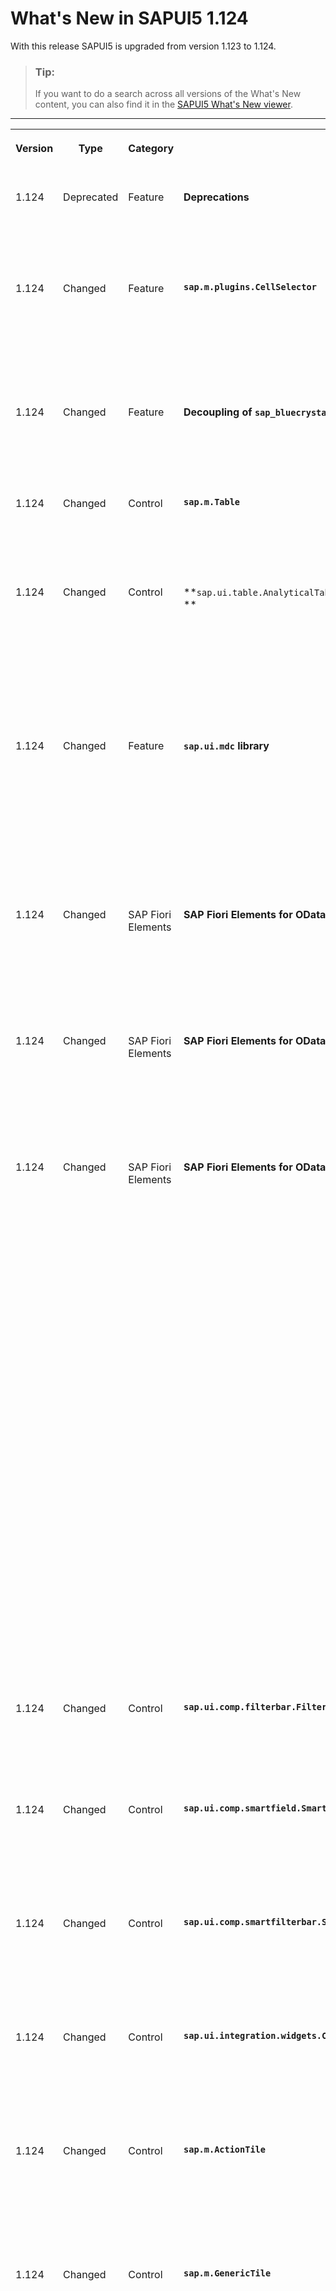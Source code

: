<!-- loio7f77c3f5ccf4497b9746488318e087cc -->

# What's New in SAPUI5 1.124

With this release SAPUI5 is upgraded from version 1.123 to 1.124.

> ### Tip:  
> If you want to do a search across all versions of the What's New content, you can also find it in the [SAPUI5 What's New viewer](https://help.sap.com/whats-new/67f60363b57f4ac0b23efd17fa192d60).

****


<table>
<tr>
<th valign="top">

Version

</th>
<th valign="top">

Type

</th>
<th valign="top">

Category

</th>
<th valign="top">

Title

</th>
<th valign="top">

Description

</th>
<th valign="top">

Action

</th>
<th valign="top">

Available as of

</th>
</tr>
<tr>
<td valign="top">

1.124 

</td>
<td valign="top">

Deprecated 

</td>
<td valign="top">

Feature 

</td>
<td valign="top">

**Deprecations** 

</td>
<td valign="top">

**Deprecations**

There are currently no major deprecations. For a complete list of all deprecations, see [Deprecated APIs](https://ui5.sap.com/#/api/deprecated).

<sub>Deprecated•Feature•Info Only•1.124</sub>

</td>
<td valign="top">

Info Only 

</td>
<td valign="top">

2024-05-16

</td>
</tr>
<tr>
<td valign="top">

1.124 

</td>
<td valign="top">

Changed 

</td>
<td valign="top">

Feature

</td>
<td valign="top">

**`sap.m.plugins.CellSelector`** 

</td>
<td valign="top">

**`sap.m.plugins.CellSelector`**

-   The `sap.m.plugins.CellSelector` plugin is no longer experimental. For more information, see the [API Reference](https://ui5.sap.com/#/api/sap.m.plugins.CellSelector).

-   We have made the `getSelection` function public. For more information, see the [API Reference](https://ui5.sap.com/#/api/sap.m.plugins.CellSelector%23methods/getSelection).


<sub>Changed•Feature•Info Only•1.124</sub>

</td>
<td valign="top">

Info Only 

</td>
<td valign="top">

2024-05-16

</td>
</tr>
<tr>
<td valign="top">

1.124 

</td>
<td valign="top">

Changed 

</td>
<td valign="top">

Feature 

</td>
<td valign="top">

**Decoupling of `sap_bluecrystal` Theme** 

</td>
<td valign="top">

**Decoupling of `sap_bluecrystal` Theme**

The `sap_bluecrystal` theme has now been decoupled from the base theme so that changes of the base theme CSS do not affect the theme any longer.

<sub>Changed•Feature•Info Only•1.124</sub>

</td>
<td valign="top">

Info Only 

</td>
<td valign="top">

2024-05-16

</td>
</tr>
<tr>
<td valign="top">

1.124 

</td>
<td valign="top">

Changed 

</td>
<td valign="top">

Control 

</td>
<td valign="top">

**`sap.m.Table`** 

</td>
<td valign="top">

**`sap.m.Table`**

You can now use `sap.m.plugins.CellSelector` for cell selection in a responsive table. For more information, see the [API Reference](https://ui5.sap.com/#/api/sap.m.plugins.CellSelector) and the [Sample](https://ui5.sap.com/#/entity/sap.m.Table/sample/sap.m.sample.TableSelectCopy).

<sub>Changed•Control•Info Only•1.124</sub>

</td>
<td valign="top">

Info Only 

</td>
<td valign="top">

2024-05-16

</td>
</tr>
<tr>
<td valign="top">

1.124 

</td>
<td valign="top">

Changed 

</td>
<td valign="top">

Control 

</td>
<td valign="top">

**`sap.ui.table.AnalyticalTable`, `sap.ui.table.Table`, `sap.ui.table.TreeTable` ** 

</td>
<td valign="top">

**`sap.ui.table.AnalyticalTable`, `sap.ui.table.Table`, `sap.ui.table.TreeTable` **

We have extended the `MultiSelectionPlugin`: If the number of selected rows is smaller than the set limit of rows, all these rows can be selected at once with a single operation. If there are more rows than the set limit, the first x rows are selected until the limit x has been reached. Now a *Complete* icon is shown to indicate that all rows have been selected. For more information, see the [API Reference](https://ui5.sap.com/#/api/sap.ui.table.plugins.MultiSelectionPlugin%23methods/setLimit) and the [Sample](https://ui5.sap.com/#/entity/sap.ui.table.Table/sample/sap.ui.table.sample.MultiSelectionPlugin).

<sub>Changed•Control•Info Only•1.124</sub>

</td>
<td valign="top">

Info Only 

</td>
<td valign="top">

2024-05-16

</td>
</tr>
<tr>
<td valign="top">

1.124 

</td>
<td valign="top">

Changed 

</td>
<td valign="top">

Feature 

</td>
<td valign="top">

**`sap.ui.mdc` library** 

</td>
<td valign="top">

**`sap.ui.mdc` library**

The library is now no longer experimental. To demonstrate the features of the controls in this library, we have also added more samples in the Demo Kit.

> ### Note:  
> The `Chart` control is still experimental.

For more information, see [sap.ui.mdc](../10_More_About_Controls/sap-ui-mdc-1dd2aa9.md), the [API Reference](https://ui5.sap.com/#/api/sap.ui.mdc), and the [Samples](https://ui5.sap.com/#/entity/sap.ui.mdc). 

<sub>Changed•Feature•Info Only•1.124</sub>

</td>
<td valign="top">

Info Only 

</td>
<td valign="top">

2024-05-16

</td>
</tr>
<tr>
<td valign="top">

1.124 

</td>
<td valign="top">

Changed 

</td>
<td valign="top">

SAP Fiori Elements 

</td>
<td valign="top">

**SAP Fiori Elements for OData V2 and SAP Fiori Elements for OData V4** 

</td>
<td valign="top">

**SAP Fiori Elements for OData V2 and SAP Fiori Elements for OData V4**

The following changes and new features are available for SAP Fiori elements for OData V2 and SAP Fiori elements for OData V4:

-   Responsive tables now support cell-level paste. For more information, see [Copying and Pasting from External Applications to Tables](../06_SAP_Fiori_Elements/copying-and-pasting-from-external-applications-to-tables-f6a8fd2.md).


<sub>Changed•SAP Fiori Elements•Info Only•1.124</sub>

</td>
<td valign="top">

Info Only 

</td>
<td valign="top">

2024-05-16

</td>
</tr>
<tr>
<td valign="top">

1.124 

</td>
<td valign="top">

Changed 

</td>
<td valign="top">

SAP Fiori Elements 

</td>
<td valign="top">

**SAP Fiori Elements for OData V2** 

</td>
<td valign="top">

**SAP Fiori Elements for OData V2**

The following changes and new features are available for SAP Fiori elements for OData V2:

-   The list report, object page, and analytical list page applications now support a context menu. For more information, see [Tables](../06_SAP_Fiori_Elements/tables-c0f6592.md).


<sub>Changed•SAP Fiori Elements•Info Only•1.124</sub>

</td>
<td valign="top">

Info Only 

</td>
<td valign="top">

2024-05-16

</td>
</tr>
<tr>
<td valign="top">

1.124 

</td>
<td valign="top">

Changed 

</td>
<td valign="top">

SAP Fiori Elements 

</td>
<td valign="top">

**SAP Fiori Elements for OData V4** 

</td>
<td valign="top">

**SAP Fiori Elements for OData V4**

The following changes and new features are available for SAP Fiori elements for OData V4:

-   The section title is now merged with the control title in custom sections if the custom section has only one control. For more information, see [Adding a Section to an Object Page](../06_SAP_Fiori_Elements/adding-a-section-to-an-object-page-a357047.md).

-   We now support the mass edit feature for fields using a value help with a dropdown list or a rating indicator. For more information, see [Enabling Editing Using a Dialog \(Mass Edit\)](../06_SAP_Fiori_Elements/enabling-editing-using-a-dialog-mass-edit-965ef5b.md).

-   We now support the `value` property on the field building block for JSON model binding. For more information, see [The Field Building Block](../06_SAP_Fiori_Elements/the-field-building-block-5260b9c.md).

-   You can allow end users to choose to hide the label of the `TextArea` control if it is the only control within a section or a subsection. For more information, see [Grouping of Fields](../06_SAP_Fiori_Elements/grouping-of-fields-7d7a0c4.md).

-   We now support dynamic expressions in semantic object annotations. For more information, see [Enabling Quick Views for Link Navigation](../06_SAP_Fiori_Elements/enabling-quick-views-for-link-navigation-307ced1.md).

-   You can now refresh the count and the view content in a list report while using it in multi-view mode. For more information, see [Multiple Views on List Report Tables](../06_SAP_Fiori_Elements/multiple-views-on-list-report-tables-a37df40.md).

-   You can now perform edit operations such as cut and paste, drag and drop, and create on tree tables within a list report or an object page. For more information, see [Tree Tables](../06_SAP_Fiori_Elements/tree-tables-7cf7a31.md).

-   You can now perform certain configurations to define how columns are exported to a spreadsheet. For more information, see [Using the Export Button](../06_SAP_Fiori_Elements/using-the-export-button-4bab6f2.md).

-   We now support a new building block for the tree table. For more information, see [Tree Tables](../06_SAP_Fiori_Elements/tree-tables-7cf7a31.md).

-   You can now define a `Common.ExternalID` annotation that displays a readable identifier of an item on the UI instead of the `Edm.Guid` value. The `Common.ExternalID` annotation is supported for both the fields and filter fields. For more information, see [Further Features of the Field](../06_SAP_Fiori_Elements/further-features-of-the-field-f49a0f7.md).


<sub>Changed•SAP Fiori Elements•Info Only•1.124</sub>

</td>
<td valign="top">

Info Only 

</td>
<td valign="top">

2024-05-16

</td>
</tr>
<tr>
<td valign="top">

1.124 

</td>
<td valign="top">

Changed 

</td>
<td valign="top">

Control 

</td>
<td valign="top">

**`sap.ui.comp.filterbar.FilterBar/sap.ui.comp.smartfilterbar.SmartFilterBar`** 

</td>
<td valign="top">

**`sap.ui.comp.filterbar.FilterBar/sap.ui.comp.smartfilterbar.SmartFilterBar`**

We've improved accessibility by altering the focus handling in the filter bar and the smart filter bar. This specifically applies to the change in focus position once the filters dialog is closed. For more information, see the [Sample](https://ui5.sap.com/#/entity/sap.ui.comp.smartfilterbar.SmartFilterBar/sample/sap.ui.comp.sample.smartfilterbar.Basic).

<sub>Changed•Control•Info Only•1.124</sub>

</td>
<td valign="top">

Info Only 

</td>
<td valign="top">

2024-05-16

</td>
</tr>
<tr>
<td valign="top">

1.124 

</td>
<td valign="top">

Changed 

</td>
<td valign="top">

Control 

</td>
<td valign="top">

**`sap.ui.comp.smartfield.SmartField`** 

</td>
<td valign="top">

**`sap.ui.comp.smartfield.SmartField`**

To improve performance, we've introduced the `suppressEmptyStringRequest` property that determines if a query is sent to the back еnd if there is an empty string. Now the query is suppressed by default. To override this setting, set the property to `false`.

<sub>Changed•Control•Info Only•1.124</sub>

</td>
<td valign="top">

Info Only 

</td>
<td valign="top">

2024-05-16

</td>
</tr>
<tr>
<td valign="top">

1.124 

</td>
<td valign="top">

Changed 

</td>
<td valign="top">

Control 

</td>
<td valign="top">

**`sap.ui.comp.smartfilterbar.SmartFilterBar`** 

</td>
<td valign="top">

**`sap.ui.comp.smartfilterbar.SmartFilterBar`**

We've enhanced the rendering performance by optimizing the internal structure of the smart filter bar layout. Have in mind that with these modifications, the internal structure of the control has changed, so do not use private methods.

<sub>Changed•Control•Info Only•1.124</sub>

</td>
<td valign="top">

Info Only 

</td>
<td valign="top">

2024-05-16

</td>
</tr>
<tr>
<td valign="top">

1.124 

</td>
<td valign="top">

Changed 

</td>
<td valign="top">

Control 

</td>
<td valign="top">

**`sap.ui.integration.widgets.Card`** 

</td>
<td valign="top">

**`sap.ui.integration.widgets.Card`**

We have \(experimentally\) introduced a new `data-help-id` attribute that you can use to connect the card with an end-user help system. Its default value is equal to the `sap.app/id` from the card's manifest. For more information, see the [Help ID](https://ui5.sap.com/test-resources/sap/ui/integration/demokit/cardExplorer/webapp/index.html#/learn/configuration/helpId) section in the Card Explorer.

<sub>Changed•Control•Info Only•1.124</sub>

</td>
<td valign="top">

Info Only 

</td>
<td valign="top">

2024-05-16

</td>
</tr>
<tr>
<td valign="top">

1.124 

</td>
<td valign="top">

Changed 

</td>
<td valign="top">

Control 

</td>
<td valign="top">

**`sap.m.ActionTile`** 

</td>
<td valign="top">

**`sap.m.ActionTile`**

We've now introduced the `enableDynamicHeight` \(experimental\) property to `sap.m.ActionTile`. If this property is enabled, the height of a tile increases based on the content maintained within the tile.

For more information, see the [API Reference](https://ui5.sap.com/#/api/sap.m.ActionTile).

<sub>Changed•Control•Info Only•1.124</sub>

</td>
<td valign="top">

Info Only 

</td>
<td valign="top">

2024-05-16

</td>
</tr>
<tr>
<td valign="top">

1.124 

</td>
<td valign="top">

Changed 

</td>
<td valign="top">

Control 

</td>
<td valign="top">

**`sap.m.GenericTile`** 

</td>
<td valign="top">

**`sap.m.GenericTile`**

We have the following updates for `sap.m.GenericTile`:

-   We've added `badge` \(experimental\) as a new aggregation that renders a badge on top of the `GenericTile`. For more information, see the [API Reference](https://ui5.sap.com/#/api/sap.m.GenericTile).

-   We've introduced `TileInfo` as a new element that includes all the essential properties required for the `badge` \(experimental\) aggregation. Using this property, developers can create their own type of `badge`.

    For more information, see the [API Reference](https://ui5.sap.com/#/api/sap.m.TileInfo).


<sub>Changed•Control•Info Only•1.124</sub>

</td>
<td valign="top">

Info Only 

</td>
<td valign="top">

2024-05-16

</td>
</tr>
<tr>
<td valign="top">

1.124 

</td>
<td valign="top">

Changed 

</td>
<td valign="top">

Control 

</td>
<td valign="top">

**`sap.m.HeaderContainer`** 

</td>
<td valign="top">

**`sap.m.HeaderContainer`**

We've now enabled the `snapToRow` property that, if set to `true`, adjusts the height of all the items to match with the largest item in the row within the `HeaderContainer`. The default value of the property is set to `false`.

For more information, see the [API Reference](https://ui5.sap.com/#/api/sap.m.HeaderContainer).

<sub>Changed•Control•Info Only•1.124</sub>

</td>
<td valign="top">

Info Only 

</td>
<td valign="top">

2024-05-16

</td>
</tr>
<tr>
<td valign="top">

1.124 

</td>
<td valign="top">

Changed 

</td>
<td valign="top">

Control 

</td>
<td valign="top">

**`sap.m.plugins.UploadSetwithTable` \(experimental\)** 

</td>
<td valign="top">

**`sap.m.plugins.UploadSetwithTable` \(experimental\)**

The `UploadSetwithTable` plugin \(experimental\) can seamlessly integrate with various types of tables including MDC, Responsive, and Grid tables. It allows you to upload or download one or more files from your device \(desktop, tablet, or phone\).

You can preview your files using the `sap.m.upload.FilePreviewDialog` control. The `FilePreviewDialog` control only works with the experimental `UploadSetwithTable` plugin.

For more information, see the [API Reference](https://ui5.sap.com/#/api/sap.m.plugins.UploadSetwithTable) and the [Sample](https://ui5.sap.com/#/entity/sap.m.plugins.UploadSetwithTable).

<sub>Changed•Control•Info Only•1.124</sub>

</td>
<td valign="top">

Info Only 

</td>
<td valign="top">

2024-05-16

</td>
</tr>
<tr>
<td valign="top">

1.124 

</td>
<td valign="top">

Changed 

</td>
<td valign="top">

Feature 

</td>
<td valign="top">

**TypeScript** 

</td>
<td valign="top">

**TypeScript**

You can now use the*dts-generator* tool to generate TypeScript type definitions for any custom SAPUI5 library written in JavaScript. This is the same tool that is used for generating the productive type definitions for SAPUI5 and all its libraries.

For more information, see the [GitHub repo](https://github.com/SAP/ui5-typescript/tree/main/packages/dts-generator) and the [npm package](https://www.npmjs.com/package/@ui5/dts-generator).

<sub>Changed•Feature•Info Only•1.124</sub>

</td>
<td valign="top">

Info Only 

</td>
<td valign="top">

2024-05-16

</td>
</tr>
<tr>
<td valign="top">

1.124 

</td>
<td valign="top">

Changed 

</td>
<td valign="top">

Feature 

</td>
<td valign="top">

**SAPUI5 OData V4 Model** 

</td>
<td valign="top">

**SAPUI5 OData V4 Model**

The new version of the SAPUI5 OData V4 model introduces the following features:

-   You can now use the experimental feature of moving nodes of a recursive hierarchy using`sap.ui.model.odata.v4.Context#move` with any initial expansion state of the hierarchy. An expansion state can be provided via the `expandTo` property of either the `$$aggregation` binding parameter or the `sap.ui.model.odata.v4.ODataListBinding#setAggregation` API.

    For more information, see the API Reference for [`v4.Context#move`](https://ui5.sap.com/#/api/sap.ui.model.odata.v4.Context%23methods/move), [`v4.ODataModel#bindList`](https://ui5.sap.com/#/api/sap.ui.model.odata.v4.ODataModel%23methods/bindList), and [`v4.ODataListBinding#setAggregation`](https://ui5.sap.com/#/api/sap.ui.model.odata.v4.ODataListBinding%23methods/setAggregation).

-   If you move a node with the experimental `sap.ui.model.odata.v4.Context#move` API and the moved node has siblings, it is now shown by default at a position assigned by the back end. Alternatively, you now have the option of moving the node to a position before a specified sibling or to the last position among its siblings.

    For more information, see the [API Reference](https://ui5.sap.com/#/api/sap.ui.model.odata.v4.Context%23methods/move).

-   The tree state is now kept when sorting or filtering a recursive hierarchy.

-   We have introduced the new `$$clearSelectionOnFilter` list binding parameter. When a filter or search is changed, it allows you to automatically deselect records that were selected via the experimental `sap.ui.model.odata.v4.Context#setSelected` API.

    For more information, see the API Reference for [`v4.ODataModel#bindList`](https://ui5.sap.com/#/api/sap.ui.model.odata.v4.ODataModel%23methods/bindList) and [`v4.Context#setSelected`](https://ui5.sap.com/#/api/sap.ui.model.odata.v4.Context%23methods/setSelected).


<sub>Changed•Feature•Info Only•1.124</sub>

</td>
<td valign="top">

Info Only 

</td>
<td valign="top">

2024-05-16

</td>
</tr>
<tr>
<td valign="top">

1.124 

</td>
<td valign="top">

Changed 

</td>
<td valign="top">

Feature 

</td>
<td valign="top">

**Spreadsheet Export** 

</td>
<td valign="top">

**Spreadsheet Export**

You can now use the `preventDefault` method to stop the export process for entities that have a `beforeExport` event without retrieving any data or generating an export file. For more information, see the [API Reference](https://ui5.sap.com/#/api/sap.ui.export.ExportHandler%23events/beforeExport).

<sub>Changed•Feature•Info Only•1.124</sub>

</td>
<td valign="top">

Info Only 

</td>
<td valign="top">

2024-05-16

</td>
</tr>
<tr>
<td valign="top">

1.124 

</td>
<td valign="top">

Changed 

</td>
<td valign="top">

Control 

</td>
<td valign="top">

**`sap.ui.comp.smarttable.SmartTable`** 

</td>
<td valign="top">

**`sap.ui.comp.smarttable.SmartTable`**

We have introduced the `enableCopy` property in the `SmartTable` control. This property is set to `true` by default and enables the copy-to-clipboard functionality. If it is set, a `sap.m.plugins.CopyProvider` and a `sap.m.plugins.CellSelector` are automatically created and added to the control, unless they already exist.

> ### Note:  
> Apps can set the property to `false` if this behavior is not desired. Refer to the API Reference for further details.

For more information, see the [API Reference](https://ui5.sap.com/#/api/sap.ui.comp.smarttable.SmartTable%23methods/getEnableCopy) and the [Sample](https://ui5.sap.com/#/entity/sap.ui.comp.smarttable.SmartTable/sample/sap.ui.comp.sample.smarttable). 

<sub>Changed•Control•Info Only•1.124</sub>

</td>
<td valign="top">

Info Only 

</td>
<td valign="top">

2024-05-16

</td>
</tr>
<tr>
<td valign="top">

1.124 

</td>
<td valign="top">

Changed 

</td>
<td valign="top">

Feature 

</td>
<td valign="top">

**Accessibility** 

</td>
<td valign="top">

**Accessibility**

We are now using JAWS 2024 as a reference testing environment in SAPUI5. For more information, see the *Assistive technologies reference testing environment for SAPUI5* SAP Note [2564165](https://me.sap.com/notes/2564165).

<sub>Changed•Feature•Info Only•1.124</sub>

</td>
<td valign="top">

Info Only 

</td>
<td valign="top">

2024-05-16

</td>
</tr>
</table>

**Related Information**  


[What's New in SAPUI5 1.126](what-s-new-in-sapui5-1-126-1d98116.md "With this release SAPUI5 is upgraded from version 1.125 to 1.126.")

[What's New in SAPUI5 1.125](what-s-new-in-sapui5-1-125-9d87044.md "With this release SAPUI5 is upgraded from version 1.124 to 1.125.")

[What's New in SAPUI5 1.123](what-s-new-in-sapui5-1-123-9d00ac7.md "With this release SAPUI5 is upgraded from version 1.122 to 1.123.")

[What's New in SAPUI5 1.122](what-s-new-in-sapui5-1-122-5d078da.md "With this release SAPUI5 is upgraded from version 1.121 to 1.122.")

[What's New in SAPUI5 1.121](what-s-new-in-sapui5-1-121-91a4a2f.md "With this release SAPUI5 is upgraded from version 1.120 to 1.121.")

[What's New in SAPUI5 1.120](what-s-new-in-sapui5-1-120-2359b63.md "With this release SAPUI5 is upgraded from version 1.119 to 1.120.")

[What's New in SAPUI5 1.119](what-s-new-in-sapui5-1-119-0b1903a.md "With this release SAPUI5 is upgraded from version 1.118 to 1.119.")

[What's New in SAPUI5 1.118](what-s-new-in-sapui5-1-118-3eecbde.md "With this release SAPUI5 is upgraded from version 1.117 to 1.118.")

[What's New in SAPUI5 1.117](what-s-new-in-sapui5-1-117-029d3b4.md "With this release SAPUI5 is upgraded from version 1.116 to 1.117.")

[What's New in SAPUI5 1.116](what-s-new-in-sapui5-1-116-ebd6f34.md "With this release SAPUI5 is upgraded from version 1.115 to 1.116.")

[What's New in SAPUI5 1.115](what-s-new-in-sapui5-1-115-409fde8.md "With this release SAPUI5 is upgraded from version 1.114 to 1.115.")

[What's New in SAPUI5 1.114](what-s-new-in-sapui5-1-114-890fce1.md "With this release SAPUI5 is upgraded from version 1.113 to 1.114.")

[What's New in SAPUI5 1.113](what-s-new-in-sapui5-1-113-a9553fe.md "With this release SAPUI5 is upgraded from version 1.112 to 1.113.")

[What's New in SAPUI5 1.112](what-s-new-in-sapui5-1-112-34afc69.md "With this release SAPUI5 is upgraded from version 1.111 to 1.112.")

[What's New in SAPUI5 1.111](what-s-new-in-sapui5-1-111-7a67837.md "With this release SAPUI5 is upgraded from version 1.110 to 1.111.")

[What's New in SAPUI5 1.110](what-s-new-in-sapui5-1-110-71a855c.md "With this release SAPUI5 is upgraded from version 1.109 to 1.110.")

[What's New in SAPUI5 1.109](what-s-new-in-sapui5-1-109-3264bd2.md "With this release SAPUI5 is upgraded from version 1.108 to 1.109.")

[What's New in SAPUI5 1.108](what-s-new-in-sapui5-1-108-66e33f0.md "With this release SAPUI5 is upgraded from version 1.107 to 1.108.")

[What's New in SAPUI5 1.107](what-s-new-in-sapui5-1-107-d4ff916.md "With this release SAPUI5 is upgraded from version 1.106 to 1.107.")

[What's New in SAPUI5 1.106](what-s-new-in-sapui5-1-106-5b497b0.md "With this release SAPUI5 is upgraded from version 1.105 to 1.106.")

[What's New in SAPUI5 1.105](what-s-new-in-sapui5-1-105-4d6c00e.md "With this release SAPUI5 is upgraded from version 1.104 to 1.105.")

[What's New in SAPUI5 1.104](what-s-new-in-sapui5-1-104-69e567c.md "With this release SAPUI5 is upgraded from version 1.103 to 1.104.")

[What's New in SAPUI5 1.103](what-s-new-in-sapui5-1-103-0e98c76.md "With this release SAPUI5 is upgraded from version 1.102 to 1.103.")

[What's New in SAPUI5 1.102](what-s-new-in-sapui5-1-102-f038c99.md "With this release SAPUI5 is upgraded from version 1.101 to 1.102.")

[What's New in SAPUI5 1.101](what-s-new-in-sapui5-1-101-7733b00.md "With this release SAPUI5 is upgraded from version 1.100 to 1.101.")

[What's New in SAPUI5 1.100](what-s-new-in-sapui5-1-100-27dec1d.md "With this release SAPUI5 is upgraded from version 1.99 to 1.100.")

[What's New in SAPUI5 1.99](what-s-new-in-sapui5-1-99-4f35848.md "With this release SAPUI5 is upgraded from version 1.98 to 1.99.")

[What's New in SAPUI5 1.98](what-s-new-in-sapui5-1-98-d9f16f2.md "With this release SAPUI5 is upgraded from version 1.97 to 1.98.")

[What's New in SAPUI5 1.97](what-s-new-in-sapui5-1-97-fa0e282.md "With this release SAPUI5 is upgraded from version 1.96 to 1.97.")

[What's New in SAPUI5 1.96](what-s-new-in-sapui5-1-96-7a9269f.md "With this release SAPUI5 is upgraded from version 1.95 to 1.96.")

[What's New in SAPUI5 1.95](what-s-new-in-sapui5-1-95-a1aea67.md "With this release SAPUI5 is upgraded from version 1.94 to 1.95.")

[What's New in SAPUI5 1.94](what-s-new-in-sapui5-1-94-c40f1e6.md "With this release SAPUI5 is upgraded from version 1.93 to 1.94.")

[What's New in SAPUI5 1.93](what-s-new-in-sapui5-1-93-f273340.md "With this release SAPUI5 is upgraded from version 1.92 to 1.93.")

[What's New in SAPUI5 1.92](what-s-new-in-sapui5-1-92-1ef345d.md "With this release SAPUI5 is upgraded from version 1.91 to 1.92.")

[What's New in SAPUI5 1.91](what-s-new-in-sapui5-1-91-0a2bd79.md "With this release SAPUI5 is upgraded from version 1.90 to 1.91.")

[What's New in SAPUI5 1.90](what-s-new-in-sapui5-1-90-91c10c2.md "With this release SAPUI5 is upgraded from version 1.89 to 1.90.")

[What's New in SAPUI5 1.89](what-s-new-in-sapui5-1-89-e56cddc.md "With this release SAPUI5 is upgraded from version 1.88 to 1.89.")

[What's New in SAPUI5 1.88](what-s-new-in-sapui5-1-88-e15a206.md "With this release SAPUI5 is upgraded from version 1.87 to 1.88.")

[What's New in SAPUI5 1.87](what-s-new-in-sapui5-1-87-b506da7.md "With this release SAPUI5 is upgraded from version 1.86 to 1.87.")

[What's New in SAPUI5 1.86](what-s-new-in-sapui5-1-86-4c1c959.md "With this release SAPUI5 is upgraded from version 1.85 to 1.86.")

[What's New in SAPUI5 1.85](what-s-new-in-sapui5-1-85-1d18eb5.md "With this release SAPUI5 is upgraded from version 1.84 to 1.85.")

[What's New in SAPUI5 1.84](what-s-new-in-sapui5-1-84-dc76640.md "With this release SAPUI5 is upgraded from version 1.82 to 1.84.")

[What's New in SAPUI5 1.82](what-s-new-in-sapui5-1-82-3a8dd13.md "With this release SAPUI5 is upgraded from version 1.81 to 1.82.")

[What's New in SAPUI5 1.81](what-s-new-in-sapui5-1-81-f5e2a21.md "With this release SAPUI5 is upgraded from version 1.80 to 1.81.")

[What's New in SAPUI5 1.80](what-s-new-in-sapui5-1-80-8cee506.md "With this release SAPUI5 is upgraded from version 1.79 to 1.80.")

[What's New in SAPUI5 1.79](what-s-new-in-sapui5-1-79-99c4cdc.md "With this release SAPUI5 is upgraded from version 1.78 to 1.79.")

[What's New in SAPUI5 1.78](what-s-new-in-sapui5-1-78-f09b63e.md "With this release SAPUI5 is upgraded from version 1.77 to 1.78.")

[What's New in SAPUI5 1.77](what-s-new-in-sapui5-1-77-c46b439.md "With this release SAPUI5 is upgraded from version 1.76 to 1.77.")

[What's New in SAPUI5 1.76](what-s-new-in-sapui5-1-76-aad03b5.md "With this release SAPUI5 is upgraded from version 1.75 to 1.76.")

[What's New in SAPUI5 1.75](what-s-new-in-sapui5-1-75-5cbb62d.md "With this release SAPUI5 is upgraded from version 1.74 to 1.75.")

[What's New in SAPUI5 1.74](what-s-new-in-sapui5-1-74-c22208a.md "With this release SAPUI5 is upgraded from version 1.73 to 1.74.")

[What's New in SAPUI5 1.73](what-s-new-in-sapui5-1-73-231dd13.md "With this release SAPUI5 is upgraded from version 1.72 to 1.73.")

[What's New in SAPUI5 1.72](what-s-new-in-sapui5-1-72-521cad9.md "With this release SAPUI5 is upgraded from version 1.71 to 1.72.")

[What's New in SAPUI5 1.71](what-s-new-in-sapui5-1-71-a93a6a3.md "With this release SAPUI5 is upgraded from version 1.70 to 1.71.")

[What's New in SAPUI5 1.70](what-s-new-in-sapui5-1-70-f073d69.md "With this release SAPUI5 is upgraded from version 1.69 to 1.70.")

[What's New in SAPUI5 1.69](what-s-new-in-sapui5-1-69-89a18bd.md "With this release SAPUI5 is upgraded from version 1.68 to 1.69.")

[What's New in SAPUI5 1.68](what-s-new-in-sapui5-1-68-f94bf93.md "With this release SAPUI5 is upgraded from version 1.67 to 1.68.")

[What's New in SAPUI5 1.67](what-s-new-in-sapui5-1-67-a6b1472.md "With this release SAPUI5 is upgraded from version 1.66 to 1.67.")

[What's New in SAPUI5 1.66](what-s-new-in-sapui5-1-66-c9896e9.md "With this release SAPUI5 is upgraded from version 1.65 to 1.66.")

[What's New in SAPUI5 1.65](what-s-new-in-sapui5-1-65-0f5acfd.md "With this release SAPUI5 is upgraded from version 1.64 to 1.65.")

[What's New in SAPUI5 1.64](what-s-new-in-sapui5-1-64-0e30822.md "With this release SAPUI5 is upgraded from version 1.63 to 1.64.")

[What's New in SAPUI5 1.63](what-s-new-in-sapui5-1-63-e8d9da7.md "With this release SAPUI5 is upgraded from version 1.62 to 1.63.")

[What's New in SAPUI5 1.62](what-s-new-in-sapui5-1-62-771f4d5.md "With this release SAPUI5 is upgraded from version 1.61 to 1.62.")

[What's New in SAPUI5 1.61](what-s-new-in-sapui5-1-61-d991552.md "With this release SAPUI5 is upgraded from version 1.60 to 1.61.")

[What's New in SAPUI5 1.60](what-s-new-in-sapui5-1-60-5a0e1f7.md "With this release SAPUI5 is upgraded from version 1.58 to 1.60.")

[What's New in SAPUI5 1.58](what-s-new-in-sapui5-1-58-7c927aa.md "With this release SAPUI5 is upgraded from version 1.56 to 1.58.")

[What's New in SAPUI5 1.56](what-s-new-in-sapui5-1-56-108b7fd.md "With this release SAPUI5 is upgraded from version 1.54 to 1.56.")

[What's New in SAPUI5 1.54](what-s-new-in-sapui5-1-54-c838330.md "With this release SAPUI5 is upgraded from version 1.52 to 1.54.")

[What's New in SAPUI5 1.52](what-s-new-in-sapui5-1-52-849e1b6.md "With this release SAPUI5 is upgraded from version 1.50 to 1.52.")

[What's New in SAPUI5 1.50](what-s-new-in-sapui5-1-50-759e9f3.md "With this release SAPUI5 is upgraded from version 1.48 to 1.50.")

[What's New in SAPUI5 1.48](what-s-new-in-sapui5-1-48-fa1efac.md "With this release SAPUI5 is upgraded from version 1.46 to 1.48.")

[What's New in SAPUI5 1.46](what-s-new-in-sapui5-1-46-6307539.md "With this release SAPUI5 is upgraded from version 1.44 to 1.46.")

[What's New in SAPUI5 1.44](what-s-new-in-sapui5-1-44-a0cb7a0.md "With this release SAPUI5 is upgraded from version 1.42 to 1.44.")

[What's New in SAPUI5 1.42](what-s-new-in-sapui5-1-42-468b05d.md "With this release SAPUI5 is upgraded from version 1.40 to 1.42.")

[What's New in SAPUI5 1.40](what-s-new-in-sapui5-1-40-fbab50e.md "With this release SAPUI5 is upgraded from version 1.38 to 1.40.")

[What's New in SAPUI5 1.38](what-s-new-in-sapui5-1-38-f218918.md "With this release SAPUI5 is upgraded from version 1.36 to 1.38.")

